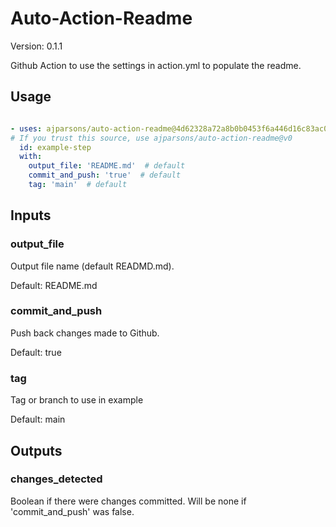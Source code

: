 # Auto-Action-Readme

Version: 0.1.1



Github Action to use the settings in action.yml to populate the readme.

## Usage

```yaml

- uses: ajparsons/auto-action-readme@4d62328a72a8b0b0453f6a446d16c83ac06bb277
# If you trust this source, use ajparsons/auto-action-readme@v0
  id: example-step 
  with:
    output_file: 'README.md'  # default
    commit_and_push: 'true'  # default
    tag: 'main'  # default

```


## Inputs

### output_file



Output file name (default READMD.md).

Default: README.md


### commit_and_push



Push back changes made to Github.

Default: true


### tag



Tag or branch to use in example

Default: main




## Outputs

### changes_detected

Boolean if there were changes committed. Will be none if 'commit_and_push' was false.


